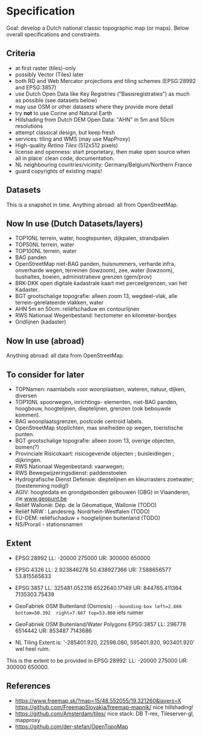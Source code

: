 # Specification

Goal: develop a Dutch national classic topographic map (or maps). Below overall specifications and 
constraints.

## Criteria

* at first raster (tiles)-only
* possibly Vector (Tiles) later
* both RD and Web Mercator projections and tiling schemes (EPSG:28992 and EPSG:3857)
* use Dutch Open Data like Key Registries ("Basisregistraties") as much as possible  (see datasets below)
* may use OSM or other datasets where they provide more detail
* try **not** to use Corine and Natural Earth
* Hillshading from Dutch DEM Open Data: "AHN" in 5m and 50cm resolutions
* attempt classical design, but keep fresh
* services: tiling and WMS (may use MapProxy)
* High-quality *Retina Tiles* (512x512 pixels) 
* license and openness: start proprietary, then make open source when all in place: clean code, documentation.
* NL neighbouring countries/vicinity: Germany/Belgium/Northern France
* guard copyrights of existing maps!

## Datasets

This is a snapshot in time. Anything abroad: all from OpenStreetMap.

## Now In use (Dutch Datasets/layers)

* TOP10NL  terrein, water, hoogtepunten, dijkpalen, strandpalen
* TOP50NL  terrein, water
* TOP100NL  terrein, water
* BAG  panden
* OpenStreetMap niet-BAG panden, huisnummers, verharde infra, onverharde wegen, terreinen (lowzoom), zee, water (lowzoom), bushaltes, boeien, administratieve grenzen (gem/prov)
* BRK-DKK open digitale kadastrale kaart met perceelgrenzen, van het Kadaster.
* BGT grootschalige topografie: alleen zoom 13, wegdeel-vlak, alle terrein-gerelateerde vlakken, water 
* AHN 5m en 50cm: reliëfschaduw en contourlijnen
* RWS Nationaal Wegenbestand: hectometer en kilometer-bordjes
* Gridlijnen (kadaster)

## Now In use (abroad)

Anything abroad: all data from OpenStreetMap.

## To consider for later

* TOPNamen: naamlabels voor woonplaatsen, wateren, natuur, dijken, diversen
* TOP10NL  spoorwegen, inrichtings- elementen, niet-BAG panden, hoogbouw, hoogtelijnen, dieptelijnen, grenzen (ook bebouwde kommen).
* BAG  woonplaatsgrenzen, postcode centroid labels.
* OpenStreetMap  stoplichten, max snelheden op wegen, toeristische punten.
* BGT grootschalige topografie: alleen zoom 13, overige objecten, bomen(?) 
* Provinciale Risicokaart: risicogevende objecten ; buisleidingen ; dijkringen.
* RWS Nationaal Wegenbestand: vaarwegen; 
* RWS Bewegwijzeringsdienst: paddenstoelen
* Hydrografische Dienst Defensie: dieptelijnen en kleurrasters zoetwater; (toestemming nodig!)
* AGIV: hoogtedata en grondgebonden gebouwen (GBG) in Vlaanderen, zie www.geopunt.be
* Reliëf Wallonië: Dép. de la Géomatique, Wallonie (TODO)
* Reliëf NRW : Landesreg. Nordrhein-Westfalen (TODO)
* EU-DEM: reliëfschaduw + hoogtelijnen buitenland (TODO)
* NS/Prorail - stationsnamen

## Extent

- EPSG:28992 LL: -20000 275000  UR: 300000 650000  
- EPSG:4326  LL: 2.923846278 50.438927366  UR: 7.588656577	53.815565633    
- EPSG:3857 LL: 325481.052318 6522640.17149 UR: 844765.411364 7135303.75439
- GeoFabriek OSM Buitenland (Osmosis) `--bounding-box left=2.666 bottom=50.392  right=7.667 top=53.860`  iets ruimer
- GeoFabriek OSM Buitenland/Water Polygons EPSG:3857 LL: 296778 6514442  UR: 853487 7143686

- NL Tiling Extent is: '-285401.920, 22598.080, 595401.920, 903401.920' wel heel ruim.
 
This is the extent to be provided in EPSG:28992: LL: -20000 275000  UR: 300000 650000.

## References

* https://www.freemap.sk/?map=15/48.552055/19.321260&layers=X  https://github.com/FreemapSlovakia/freemap-mapnik/ nice hillshading!
* https://github.com/Amsterdam/tiles/ nice stack: DB T-rex, Tileserver-gl, mapproxy
* https://github.com/der-stefan/OpenTopoMap
